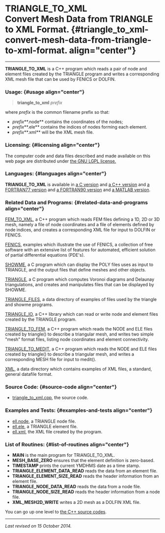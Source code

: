 TRIANGLE\_TO\_XML\
Convert Mesh Data from TRIANGLE to XML Format. {#triangle_to_xml-convert-mesh-data-from-triangle-to-xml-format. align="center"}
==============================================

------------------------------------------------------------------------

**TRIANGLE\_TO\_XML** is a C++ program which reads a pair of node and
element files created by the TRIANGLE program and writes a corresponding
XML mesh file that can be used by FENICS or DOLFIN.

### Usage: {#usage align="center"}

> **triangle\_to\_xml** *prefix*

where *prefix* is the common filename prefix so that:

-   *prefix***.node** contains the coordinates of the nodes;
-   *prefix***.ele** contains the indices of nodes forming each element.
-   *prefix***.xml** will be the XML mesh file.

### Licensing: {#licensing align="center"}

The computer code and data files described and made available on this
web page are distributed under [the GNU LGPL
license.](../../txt/gnu_lgpl.txt)

### Languages: {#languages align="center"}

**TRIANGLE\_TO\_XML** is available in [a C
version](../../c_src/triangle_to_xml/triangle_to_xml.md) and [a C++
version](../../master/triangle_to_xml/triangle_to_xml.md) and [a
FORTRAN77 version](../../f77_src/triangle_to_xml/triangle_to_xml.md)
and [a FORTRAN90
version](../../f_src/triangle_to_xml/triangle_to_xml.md) and [a MATLAB
version](../../m_src/triangle_to_xml/triangle_to_xml.md).

### Related Data and Programs: {#related-data-and-programs align="center"}

[FEM\_TO\_XML](../../master/fem_to_xml/fem_to_xml.md), a C++ program
which reads FEM files defining a 1D, 2D or 3D mesh, namely a file of
node coordinates and a file of elements defined by node indices, and
creates a corresponding XML file for input to DOLFIN or FENICS.

[FENICS](../../examples/fenics/fenics.md), examples which illustrate
the use of FENICS, a collection of free software with an extensive list
of features for automated, efficient solution of partial differential
equations (PDE's).

[SHOWME](../../c_src/showme/showme.md), a C program which can display
the POLY files uses as input to TRIANGLE, and the output files that
define meshes and other objects.

[TRIANGLE](../../c_src/triangle/triangle.md), a C program which
computes Voronoi diagrams and Delaunay triangulations, and creates and
manipulates files that can be displayed by SHOWME.

[TRIANGLE\_FILES](../../data/triangle_files/triangle_files.md), a data
directory of examples of files used by the triangle and showme programs.

[TRIANGLE\_IO](../../master/triangle_io/triangle_io.md), a C++
library which can read or write node and element files created by the
TRIANGLE program.

[TRIANGLE\_TO\_FEM](../../master/triangle_to_fem/triangle_to_fem.md),
a C++ program which reads the NODE and ELE files created by triangle()
to describe a triangular mesh, and writes two simple "mesh" format
files, listing node coordinates and element connectivity.

[TRIANGLE\_TO\_MEDIT](../../master/triangle_to_medit/triangle_to_medit.md),
a C++ program which reads the NODE and ELE files created by triangle()
to describe a triangular mesh, and writes a corresponding MESH file for
input to medit().

[XML](../../data/xml/xml.md), a data directory which contains examples
of XML files, a standard, general datafile format.

### Source Code: {#source-code align="center"}

-   [triangle\_to\_xml.cpp](triangle_to_xml.cpp), the source code.

### Examples and Tests: {#examples-and-tests align="center"}

-   [ell.node](ell.node), a TRIANGLE node file.
-   [ell.ele](ell.ele), a TRIANGLE element file.
-   [ell.xml](ell.xml), the XML file created by the program.

### List of Routines: {#list-of-routines align="center"}

-   **MAIN** is the main program for TRIANGLE\_TO\_XML.
-   **MESH\_BASE\_ZERO** ensures that the element definition is
    zero-based.
-   **TIMESTAMP** prints the current YMDHMS date as a time stamp.
-   **TRIANGLE\_ELEMENT\_DATA\_READ** reads the data from an element
    file.
-   **TRIANGLE\_ELEMENT\_SIZE\_READ** reads the header information from
    an element file.
-   **TRIANGLE\_NODE\_DATA\_READ** reads the data from a node file.
-   **TRIANGLE\_NODE\_SIZE\_READ** reads the header information from a
    node file.
-   **XML\_MESH2D\_WRITE** writes a 2D mesh as a DOLFIN XML file.

You can go up one level to [the C++ source codes](../cpp_src.md).

------------------------------------------------------------------------

*Last revised on 15 October 2014.*
